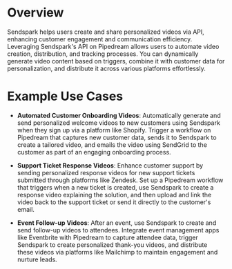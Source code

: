 # Overview

Sendspark helps users create and share personalized videos via API, enhancing customer engagement and communication efficiency. Leveraging Sendspark's API on Pipedream allows users to automate video creation, distribution, and tracking processes. You can dynamically generate video content based on triggers, combine it with customer data for personalization, and distribute it across various platforms effortlessly.

# Example Use Cases

- **Automated Customer Onboarding Videos**: Automatically generate and send personalized welcome videos to new customers using Sendspark when they sign up via a platform like Shopify. Trigger a workflow on Pipedream that captures new customer data, sends it to Sendspark to create a tailored video, and emails the video using SendGrid to the customer as part of an engaging onboarding process.

- **Support Ticket Response Videos**: Enhance customer support by sending personalized response videos for new support tickets submitted through platforms like Zendesk. Set up a Pipedream workflow that triggers when a new ticket is created, use Sendspark to create a response video explaining the solution, and then upload and link the video back to the support ticket or send it directly to the customer's email.

- **Event Follow-up Videos**: After an event, use Sendspark to create and send follow-up videos to attendees. Integrate event management apps like Eventbrite with Pipedream to capture attendee data, trigger Sendspark to create personalized thank-you videos, and distribute these videos via platforms like Mailchimp to maintain engagement and nurture leads.
